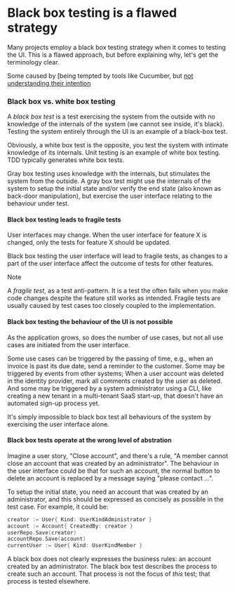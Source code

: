 # Black box testing is a flawed strategy

Many projects employ a black box testing strategy when it comes to testing the
UI. This is a flawed approach, but before explaining why, let's get the
terminology clear.

Some caused by [being tempted by tools like Cucumber, but [not understanding
their intention](https://cucumber.io/blog/collaboration/the-worlds-most-misunderstood-collaboration-tool/)

### Black box vs. white box testing

A _black box test_ is a test exercising the system from the outside with no
knowledge of the internals of the system (we cannot see inside, it's black).
Testing the system entirely through the UI is an example of a black-box test.

Obviously, a white box test is the opposite, you test the system with intimate
knowledge of its internals. Unit testing is an example of white box testing. TDD
typically generates white box tests.

Gray box testing uses knowledge with the internals, but stimulates the system
from the outside. A gray box test might use the internals of the system to setup
the initial state and/or verify the end state (also known as back-door
manipulation), but exercise the user interface relating to the behaviour under
test.

#### Black box testing leads to fragile tests

User interfaces may change. When the user interface for feature X is changed,
only the tests for feature X should be updated.

Black box testing the user interface will lead to fragile tests, as changes to
a part of the user interface affect the outcome of tests for other features.

> [!note]
>
> A _fragile test_, as a test anti-pattern. It is a test the often fails when
> you make code changes despite the feature still works as intended. Fragile
> tests are usually caused by test cases too closely coupled to the
> implementation.

#### Black box testing the behaviour of the UI is not possible

As the application grows, so does the number of use cases, but not all use cases
are initiated from the user interface.

Some use cases can be triggered by the passing of time, e.g., when an invoice is
past its due date, send a reminder to the customer. Some may be triggered by
events from other systems; When a user account was deleted in the identity
provider, mark all comments created by the user as deleted. And some may be
triggered by a system administrator using a CLI, like creating a new tenant in a
multi-tenant SaaS start-up, that doesn't have an automated sign-up process yet.

It's simply impossible to black box test all behaviours of the system by
exercising the user interface alone.

#### Black box tests operate at the wrong level of abstration

Imagine a user story, "Close account", and there's a rule, "A member cannot
close an account that was created by an administrator". The behaviour in the
user interface could be that for such an account, the normal button to delete an
account is replaced by a message saying "please contact ...".

To setup the initial state, you need an account that was created by an
administrator, and this should be expressed as concisely as possible in the test
case. For example, it could be:

```Go
creator := User{ Kind: UserKindAdministrator }
account := Account{ CreatedBy: creator }
userRepo.Save(creator)
accountRepo.Save(account)
currentUser := User{ Kind: UserKindMember }
```

A black box does not clearly expresses the business rules: an account created by
an administrator. The black box test describes the process to create such an
account. That process is not the focus of _this_ test; that process is tested
elsewhere.
